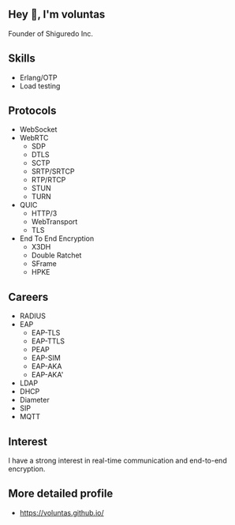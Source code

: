 ## Hey 👋, I'm voluntas

Founder of Shiguredo Inc.

## Skills

- Erlang/OTP
- Load testing

## Protocols

- WebSocket
- WebRTC
    - SDP
    - DTLS
    - SCTP
    - SRTP/SRTCP
    - RTP/RTCP
    - STUN
    - TURN
- QUIC
    - HTTP/3
    - WebTransport
    - TLS 
- End To End Encryption
    - X3DH
    - Double Ratchet
    - SFrame
    - HPKE

## Careers

- RADIUS
- EAP
    - EAP-TLS
    - EAP-TTLS
    - PEAP
    - EAP-SIM
    - EAP-AKA
    - EAP-AKA'
- LDAP
- DHCP
- Diameter
- SIP
- MQTT

## Interest

I have a strong interest in real-time communication and end-to-end encryption.

## More detailed profile

- https://voluntas.github.io/


